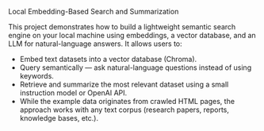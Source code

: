 Local Embedding-Based Search and Summarization

This project demonstrates how to build a lightweight semantic search engine on your local machine using embeddings, a vector database, and an LLM for natural-language answers.
It allows users to:
- Embed text datasets into a vector database (Chroma).
- Query semantically — ask natural-language questions instead of using keywords.
- Retrieve and summarize the most relevant dataset using a small instruction model or OpenAI API.
- While the example data originates from crawled HTML pages, the approach works with any text corpus (research papers, reports, knowledge bases, etc.).
